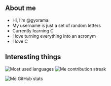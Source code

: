 ## About me

- Hi, I’m @gyorama
- My username is just a set of random letters
- Currently learning C
- I love turning everything into an acronym
- I love C

## Interesting things
![Most used languages](https://github-readme-stats.vercel.app/api/top-langs/?username=gyorama)         ![Me contribution streak](https://github-readme-streak-stats.herokuapp.com/?user=gyorama)

![Me GitHub stats](https://github-readme-stats.vercel.app/api?username=gyorama&show_icons=true)

<!---
gyorama/gyorama is a ✨ special ✨ repository because its `README.md` (this file) appears on your GitHub profile.
You can click the Preview link to take a look at your changes.
--->
